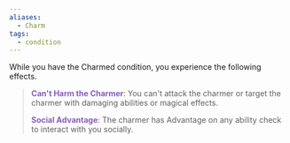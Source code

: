 ```yaml
---
aliases:
  - Charm
tags:
  - condition
---
```

While you have the Charmed condition, you experience the following effects.

> **<span style="color:rgb(134, 93, 187)">Can't Harm the Charmer</span>**: You can't attack the charmer or target the charmer with damaging abilities or magical effects.
> 
> <span style="font-weight:bold; color:rgb(134, 93, 187)">Social Advantage</span>: The charmer has Advantage on any ability check to interact with you socially.